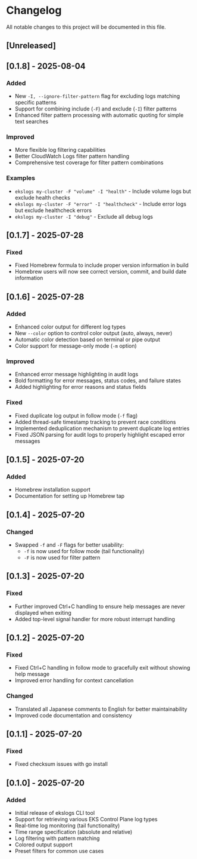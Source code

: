 # Changelog

All notable changes to this project will be documented in this file.

## [Unreleased]

## [0.1.8] - 2025-08-04

### Added
- New `-I, --ignore-filter-pattern` flag for excluding logs matching specific patterns
- Support for combining include (`-F`) and exclude (`-I`) filter patterns
- Enhanced filter pattern processing with automatic quoting for simple text searches

### Improved
- More flexible log filtering capabilities
- Better CloudWatch Logs filter pattern handling
- Comprehensive test coverage for filter pattern combinations

### Examples
- `ekslogs my-cluster -F "volume" -I "health"` - Include volume logs but exclude health checks
- `ekslogs my-cluster -F "error" -I "healthcheck"` - Include error logs but exclude healthcheck errors
- `ekslogs my-cluster -I "debug"` - Exclude all debug logs

## [0.1.7] - 2025-07-28

### Fixed
- Fixed Homebrew formula to include proper version information in build
- Homebrew users will now see correct version, commit, and build date information

## [0.1.6] - 2025-07-28

### Added
- Enhanced color output for different log types
- New `--color` option to control color output (auto, always, never)
- Automatic color detection based on terminal or pipe output
- Color support for message-only mode (`-m` option)

### Improved
- Enhanced error message highlighting in audit logs
- Bold formatting for error messages, status codes, and failure states
- Added highlighting for error reasons and status fields

### Fixed
- Fixed duplicate log output in follow mode (`-f` flag)
- Added thread-safe timestamp tracking to prevent race conditions
- Implemented deduplication mechanism to prevent duplicate log entries
- Fixed JSON parsing for audit logs to properly highlight escaped error messages

## [0.1.5] - 2025-07-20

### Added
- Homebrew installation support
- Documentation for setting up Homebrew tap

## [0.1.4] - 2025-07-20

### Changed
- Swapped `-f` and `-F` flags for better usability:
  - `-f` is now used for follow mode (tail functionality)
  - `-F` is now used for filter pattern

## [0.1.3] - 2025-07-20

### Fixed
- Further improved Ctrl+C handling to ensure help messages are never displayed when exiting
- Added top-level signal handler for more robust interrupt handling

## [0.1.2] - 2025-07-20

### Fixed
- Fixed Ctrl+C handling in follow mode to gracefully exit without showing help message
- Improved error handling for context cancellation

### Changed
- Translated all Japanese comments to English for better maintainability
- Improved code documentation and consistency

## [0.1.1] - 2025-07-20

### Fixed
- Fixed checksum issues with go install

## [0.1.0] - 2025-07-20

### Added
- Initial release of ekslogs CLI tool
- Support for retrieving various EKS Control Plane log types
- Real-time log monitoring (tail functionality)
- Time range specification (absolute and relative)
- Log filtering with pattern matching
- Colored output support
- Preset filters for common use cases
